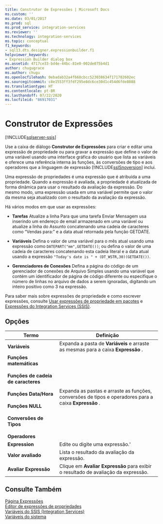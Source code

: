 ```yaml
---
title: Construtor de Expressões | Microsoft Docs
ms.custom: ''
ms.date: 03/01/2017
ms.prod: sql
ms.prod_service: integration-services
ms.reviewer: ''
ms.technology: integration-services
ms.topic: conceptual
f1_keywords:
- sql13.dts.designer.expressionbuilder.f1
helpviewer_keywords:
- Expression Builder dialog box
ms.assetid: 4717ce33-bd4e-44bc-81e0-002de075b4d1
author: chugugrace
ms.author: chugu
ms.openlocfilehash: 0ebadab32a4f668cbcc523038634f171782602ec
ms.sourcegitcommit: c8e1553ff3fdf295e8dc6ce30d1c454d6fde8088
ms.translationtype: HT
ms.contentlocale: pt-BR
ms.lasthandoff: 07/22/2020
ms.locfileid: "86917031"
---
```

# <a name="expression-builder"></a>Construtor de Expressões

[!INCLUDE[sqlserver-ssis](../../includes/applies-to-version/sqlserver-ssis.md)]


  Use a caixa de diálogo **Construtor de Expressões** para criar e editar uma expressão de propriedade ou para gravar a expressão que define o valor de uma variável usando uma interface gráfica do usuário que lista as variáveis e oferece uma referência interna às funções, às conversões de tipo e aos operadores que a linguagem de expressão [!INCLUDE[ssISnoversion](../../includes/ssisnoversion-md.md)] inclui.  
  
 Uma expressão de propriedades é uma expressão que é atribuída a uma propriedade. Quando a expressão é avaliada, a propriedade é atualizada de forma dinâmica para usar o resultado da avaliação da expressão. Do mesmo modo, uma expressão usada em uma variável permite que o valor da mesma seja atualizado com o resultado da avaliação da expressão.  
  
 Há vários modos em que usar as expressões:  
  
-   **Tarefas** Atualize a linha Para que uma tarefa Enviar Mensagem usa inserindo um endereço de email armazenado em uma variável ou atualize a linha do Assunto concatenando uma cadeia de caracteres como “Vendas para:” e a data atual retornada pela função GETDATE.  
  
-   **Variáveis** Defina o valor de uma variável para o mês atual usando uma expressão como `DATEPART("mm",GETDATE())`; ou defina o valor de uma cadeia de caracteres concatenando esta cadeia literal e a data atual usando a expressão `"Today's date is " + (DT_WSTR,30)(GETDATE())`.  
  
-   **Gerenciadores de Conexões** Defina a página do código de um gerenciador de conexões de Arquivo Simples usando uma variável que contém um identificador de página de código diferente ou especifique o número de linhas no arquivo de dados a serem ignoradas, digitando um inteiro positivo como 3 na expressão.  
  
 Para saber mais sobre expressões de propriedade e como escrever expressões, consulte [Usar expressões de propriedade em pacotes](../../integration-services/expressions/use-property-expressions-in-packages.md) e [Expressões do Integration Services &#40;SSIS&#41;](../../integration-services/expressions/integration-services-ssis-expressions.md).  
  
## <a name="options"></a>Opções  
  
|Termo|Definição|  
|----------|----------------|  
|**Variáveis**|Expanda a pasta de **Variáveis** e arraste as mesmas para a caixa **Expressão** .|  
|**Funções matemáticas**<br /><br /> **Funções de cadeia de caracteres**<br /><br /> **Funções Data/Hora**<br /><br /> **Funções NULL**<br /><br /> **Conversões de Tipos**<br /><br /> **Operadores**|Expanda as pastas e arraste as funções, conversões de tipos e operadores para a caixa **Expressão** .|  
|**Expression**|Edite ou digite uma expressão.'|  
|**Valor avaliado**|Lista o resultado da avaliação da expressão.|  
|**Avaliar Expressão**|Clique em **Avaliar Expressão** para exibir o resultado de avaliação da expressão.|  
  
## <a name="see-also"></a>Consulte Também  
 [Página Expressões](../../integration-services/expressions/expressions-page.md)   
 [Editor de expressões de propriedades](../../integration-services/expressions/property-expressions-editor.md)   
 [Variáveis do SSIS &#40;Integration Services&#41;](../../integration-services/integration-services-ssis-variables.md)   
 [Variáveis do sistema](../../integration-services/system-variables.md)  
  
  
